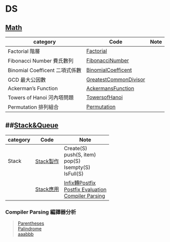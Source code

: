 # DS
## [Math](https://github.com/thezu-twt/DS_1/tree/main/Math)
|category|Code|Note|
|---|---|---|
|Factorial 階層|[Factorial](https://github.com/thezu-twt/DS_1/blob/main/Math/Factorial)||
|Fibonacci Number 費氏數列|[FibonacciNumber](https://github.com/thezu-twt/DS_1/blob/main/Math/FibonacciNumber)||
|Binomial Coefficent 二項式係數|[BinomialCoefficent](https://github.com/thezu-twt/DS_1/blob/main/Math/BinomialCoefficent)||
|GCD 最大公因數|[GreatestCommonDivisor](https://github.com/thezu-twt/DS_1/blob/main/Math/GreatestCommonDivisor)||
|Ackerman’s Function|[AckermansFunction](https://github.com/thezu-twt/DS_1/blob/main/Math/AckermansFunction)||
|Towers of Hanoi 河內塔問題|[TowersofHanoi](https://github.com/thezu-twt/DS_1/blob/main/Math/TowersofHanoi)||
|Permutation 排列組合|[Permutation](https://github.com/thezu-twt/DS_1/blob/main/Math/Permutation)||

##[Stack&Queue](https://github.com/thezu-twt/DS_1/tree/main/Stack%26Queue)
---
|category|Code|Note|
|---|---|---|
|Stack|[Stack製作](https://github.com/thezu-twt/DS_1/blob/main/Stack%26Queue/Stack)|Create(S)<br>push(S, item)<br>pop(S)<br>Isempty(S)<br>IsFull(S)<br>|
||[Stack應用](https://github.com/thezu-twt/DS_1/tree/main/Stack%26Queue/StackApp)|[Infix轉Postfix](https://github.com/thezu-twt/DS_1/blob/main/Stack%26Queue/StackApp/InfixtoPostfix)<br>[Postfix Evaluation](https://github.com/thezu-twt/DS_1/blob/main/Stack%26Queue/StackApp/PostfixEvaluation)<br>[Compiler Parsing](https://github.com/thezu-twt/DS_1/tree/main/Stack%26Queue/StackApp/CompilerParsing)<br>|

### Compiler Parsing 編譯器分析
>[Parentheses](https://github.com/thezu-twt/DS_1/blob/main/Stack%26Queue/StackApp/CompilerParsing/Parentheses)<br>
>[Palindrome](https://github.com/thezu-twt/DS_1/blob/main/Stack%26Queue/StackApp/CompilerParsing/Palindrome)<br>
>[aaabbb](https://github.com/thezu-twt/DS_1/blob/main/Stack%26Queue/StackApp/CompilerParsing/aaabbb)
